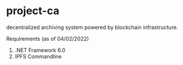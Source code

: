 # project-ca
decentralized archiving system powered by blockchain infrastructure.

Requirements (as of 04/02/2022)
1. .NET Framework 6.0
2. IPFS Commandline
